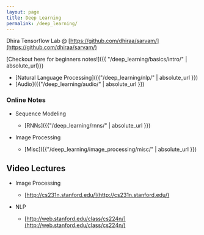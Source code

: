 ```yaml
---
layout: page
title: Deep Learning
permalink: /deep_learning/
---
```


Dhira Tensorflow Lab @ [https://github.com/dhiraa/sarvam/](https://github.com/dhiraa/sarvam/)



[Checkout here for beginners notes!]({{ "/deep_learning/basics/intro/" | absolute_url}})



- [Natural Language Processing]({{"/deep_learning/nlp/" | absolute_url }})
- [Audio]({{"/deep_learning/audio/" | absolute_url }})


### Online Notes
- Sequence Modeling
    - [RNNs]({{"/deep_learning/rnns/" | absolute_url }})

- Image Processing
    - [Misc]({{"/deep_learning/image_processing/misc/" | absolute_url }})



## Video Lectures
- Image Processing
    - [http://cs231n.stanford.edu/](http://cs231n.stanford.edu/)

- NLP
    - [http://web.stanford.edu/class/cs224n/](http://web.stanford.edu/class/cs224n/)